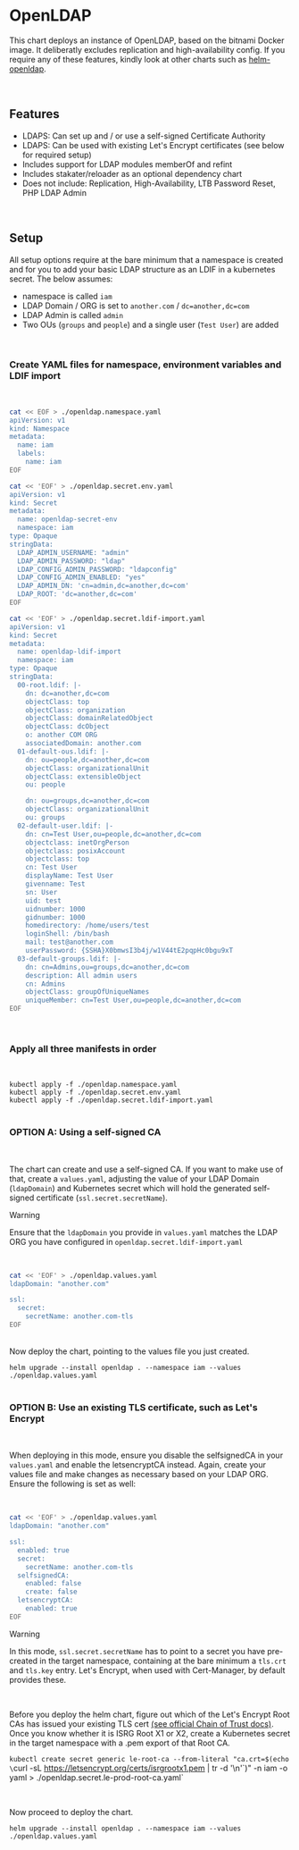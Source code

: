 # OpenLDAP

This chart deploys an instance of OpenLDAP, based on the bitnami Docker image. It deliberatly excludes replication and high-availability config. If you require any of these features, kindly look at other charts such as [helm-openldap](https://github.com/jp-gouin/helm-openldap).

<br />

## Features

- LDAPS: Can set up and / or use a self-signed Certificate Authority
- LDAPS: Can be used with existing Let's Encrypt certificates (see below for required setup)
- Includes support for LDAP modules memberOf and refint
- Includes stakater/reloader as an optional dependency chart
- Does not include: Replication, High-Availability, LTB Password Reset, PHP LDAP Admin

<br />

## Setup

All setup options require at the bare minimum that a namespace is created and for you to add your basic LDAP structure as an LDIF in a kubernetes secret. The below assumes:

- namespace is called `iam`
- LDAP Domain / ORG is set to `another.com` / `dc=another,dc=com`
- LDAP Admin is called `admin`
- Two OUs (`groups` and `people`) and a single user (`Test User`) are added

<br />

### Create YAML files for namespace, environment variables and LDIF import
<br />

```bash
cat << EOF > ./openldap.namespace.yaml
apiVersion: v1
kind: Namespace
metadata:
  name: iam
  labels:
    name: iam
EOF
```

```bash
cat << 'EOF' > ./openldap.secret.env.yaml
apiVersion: v1
kind: Secret
metadata:
  name: openldap-secret-env
  namespace: iam
type: Opaque
stringData:
  LDAP_ADMIN_USERNAME: "admin"
  LDAP_ADMIN_PASSWORD: "ldap"
  LDAP_CONFIG_ADMIN_PASSWORD: "ldapconfig"
  LDAP_CONFIG_ADMIN_ENABLED: "yes"
  LDAP_ADMIN_DN: 'cn=admin,dc=another,dc=com'
  LDAP_ROOT: 'dc=another,dc=com'
EOF
```

```bash
cat << 'EOF' > ./openldap.secret.ldif-import.yaml
apiVersion: v1
kind: Secret
metadata:
  name: openldap-ldif-import
  namespace: iam
type: Opaque
stringData:
  00-root.ldif: |-
    dn: dc=another,dc=com
    objectClass: top
    objectClass: organization
    objectClass: domainRelatedObject
    objectClass: dcObject
    o: another COM ORG
    associatedDomain: another.com
  01-default-ous.ldif: |-
    dn: ou=people,dc=another,dc=com
    objectClass: organizationalUnit
    objectClass: extensibleObject
    ou: people

    dn: ou=groups,dc=another,dc=com
    objectClass: organizationalUnit
    ou: groups
  02-default-user.ldif: |-
    dn: cn=Test User,ou=people,dc=another,dc=com
    objectclass: inetOrgPerson
    objectclass: posixAccount
    objectclass: top
    cn: Test User
    displayName: Test User
    givenname: Test
    sn: User
    uid: test
    uidnumber: 1000
    gidnumber: 1000
    homedirectory: /home/users/test
    loginShell: /bin/bash
    mail: test@another.com
    userPassword: {SSHA}X0bmwsI3b4j/w1V44tE2pqpHc0bgu9xT
  03-default-groups.ldif: |-
    dn: cn=Admins,ou=groups,dc=another,dc=com
    description: All admin users
    cn: Admins
    objectClass: groupOfUniqueNames
    uniqueMember: cn=Test User,ou=people,dc=another,dc=com
EOF
```
<br />

### Apply all three manifests in order
<br />

`kubectl apply -f ./openldap.namespace.yaml`  
`kubectl apply -f ./openldap.secret.env.yaml`  
`kubectl apply -f ./openldap.secret.ldif-import.yaml`  
<br />

### OPTION A: Using a self-signed CA
<br />

The chart can create and use a self-signed CA. If you want to make use of that, create a `values.yaml`, adjusting the value of your LDAP Domain (`ldapDomain`) and Kubernetes secret which will hold the generated self-signed certificate (`ssl.secret.secretName`).  

> [!WARNING]  
> Ensure that the `ldapDomain` you provide in `values.yaml` matches the LDAP ORG you have configured in `openldap.secret.ldif-import.yaml`

<br />

```bash
cat << 'EOF' > ./openldap.values.yaml
ldapDomain: "another.com"

ssl:
  secret:
    secretName: another.com-tls
EOF
```
<br />
Now deploy the chart, pointing to the values file you just created.  

`helm upgrade --install openldap . --namespace iam --values ./openldap.values.yaml`  
<br />

### OPTION B: Use an existing TLS certificate, such as Let's Encrypt
<br />

When deploying in this mode, ensure you disable the selfsignedCA in your `values.yaml` and enable the letsencryptCA instead. Again, create your values file and make changes as necessary based on your LDAP ORG. Ensure the following is set as well:

<br />

```bash
cat << 'EOF' > ./openldap.values.yaml
ldapDomain: "another.com"

ssl:
  enabled: true
  secret:
    secretName: another.com-tls
  selfsignedCA: 
    enabled: false
    create: false
  letsencryptCA:
    enabled: true
EOF
```

> [!WARNING]  
> In this mode, `ssl.secret.secretName` has to point to a secret you have pre-created in the target namespace, containing at the bare minimum a `tls.crt` and `tls.key` entry. Let's Encrypt, when used with Cert-Manager, by default provides these.

<br />

Before you deploy the helm chart, figure out which of the Let's Encrypt Root CAs has issued your existing TLS cert [(see official Chain of Trust docs)](https://letsencrypt.org/certificates/). Once you know whether it is ISRG Root X1 or X2, create a Kubernetes secret in the target namespace with a .pem export of that Root CA.  

`kubectl create secret generic le-root-ca --from-literal "ca.crt=$(echo \`curl -sL https://letsencrypt.org/certs/isrgrootx1.pem | tr -d '\n'\`)" -n iam -o yaml > ./openldap.secret.le-prod-root-ca.yaml`  

<br />

Now proceed to deploy the chart.  

`helm upgrade --install openldap . --namespace iam --values ./openldap.values.yaml`